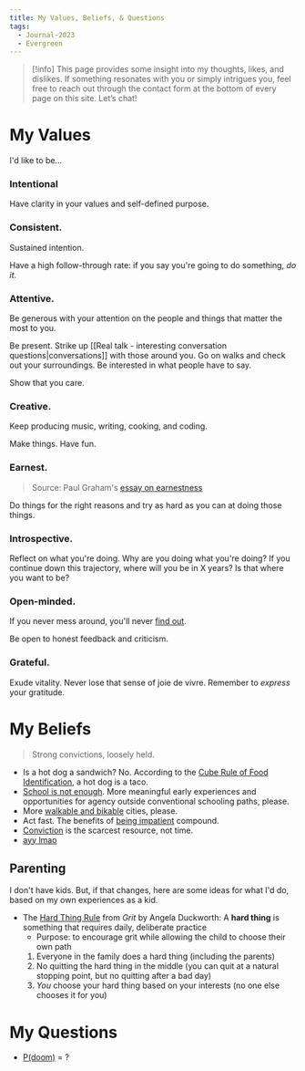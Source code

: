 ```yaml
---
title: My Values, Beliefs, & Questions
tags:
  - Journal-2023
  - Evergreen
---
```

>[!info] This page provides some insight into my thoughts, likes, and dislikes. If something resonates with you or simply intrigues you, feel free to reach out through the contact form at the bottom of every page on this site. Let’s chat!
# My Values
I'd like to be...
### Intentional
Have clarity in your values and self-defined purpose.
### Consistent.
Sustained intention.

Have a high follow-through rate: if you say you're going to do something, *do it.*
### Attentive.
Be generous with your attention on the people and things that matter the most to you.

Be present. Strike up [[Real talk - interesting conversation questions|conversations]] with those around you. Go on walks and check out your surroundings. Be interested in what people have to say. 

Show that you care.
### Creative.
Keep producing music, writing, cooking, and coding. 

Make things. Have fun. 
### Earnest.
> Source: Paul Graham's [essay on earnestness](http://www.paulgraham.com/earnest.html)

Do things for the right reasons and try as hard as you can at doing those things.

### Introspective.
Reflect on what you're doing. Why are you doing what you're doing? 
If you continue down this trajectory, where will you be in X years? Is that where you want to be?
### Open-minded.
If you never mess around, you'll never [find out](https://twitter.com/rogerskaer/status/1576025818182332416). 

Be open to honest feedback and criticism.
### Grateful.
Exude vitality. Never lose that sense of joie de vivre. Remember to *express* your gratitude.

# My Beliefs
> Strong convictions, loosely held. 

- Is a hot dog a sandwich? No. According to the [Cube Rule of Food Identification](https://cuberule.com/), a hot dog is a taco.
- [School is not enough](https://www.palladiummag.com/2023/06/06/school-is-not-enough/). More meaningful early experiences and opportunities for agency outside conventional schooling paths, please.
- More [walkable and bikable](https://www.youtube.com/watch?v=uxykI30fS54) cities, please. 
- Act fast. The benefits of [being impatient](https://www.benkuhn.net/impatient/) compound. 
- [Conviction](https://blog.aayushg.com/fake_conviction/) is the scarcest resource, not time.
- [ayy lmao](https://www.visakanv.com/blog/ayy-lmao/?ref=andrewconner.com)
## Parenting 
I don't have kids. But, if that changes, here are some ideas for what I'd do, based on my own experiences as a kid.
- The [Hard Thing Rule](https://characterlab.org/character-hub/resources/grit-the-power-of-passion-and-perseverance/) from *Grit* by Angela Duckworth: A **hard thing** is something that requires daily, deliberate practice
	- Purpose: to encourage grit while allowing the child to choose their own path
	1. Everyone in the family does a hard thing (including the parents) 
	2. No quitting the hard thing in the middle (you can quit at a natural stopping point, but no quitting after a bad day)
	3. *You* choose your hard thing based on your interests (no one else chooses it for you)

# My Questions
- [P(doom)](https://www.fastcompany.com/90994526/pdoom-explained-how-to-calculate-your-score-on-ai-apocalypse-metric) = ?
